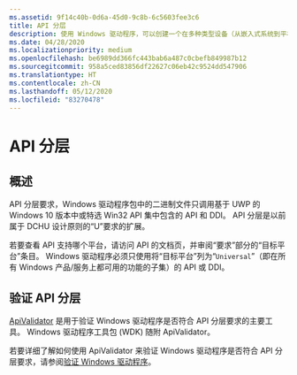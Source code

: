 ```yaml
---
ms.assetid: 9f14c40b-0d6a-45d0-9c8b-6c5603fee3c6
title: API 分层
description: 使用 Windows 驱动程序，可以创建一个在多种类型设备（从嵌入式系统到平板电脑和电脑）上运行的驱动程序。
ms.date: 04/28/2020
ms.localizationpriority: medium
ms.openlocfilehash: be6989dd366fc443bab6a487c0cbefb849987b12
ms.sourcegitcommit: 958a5ced83856df22627c06eb42c9524dd547906
ms.translationtype: HT
ms.contentlocale: zh-CN
ms.lasthandoff: 05/12/2020
ms.locfileid: "83270478"
---
```

# <a name="api-layering"></a>API 分层

## <a name="overview"></a>概述

API 分层要求，Windows 驱动程序包中的二进制文件只调用基于 UWP 的 Windows 10 版本中或特选 Win32 API 集中包含的 API 和 DDI。 API 分层是以前属于 DCHU 设计原则的“U”要求的扩展。

若要查看 API 支持哪个平台，请访问 API 的文档页，并审阅“要求”部分的“目标平台”条目。  Windows 驱动程序必须只使用将“目标平台”列为“`Universal`”（即在所有 Windows 产品/服务上都可用的功能的子集）的 API 或 DDI。

## <a name="validating-api-layering"></a>验证 API 分层  

[ApiValidator](https://docs.microsoft.com/windows-hardware/test/hlk/testref/df4a9671-c2aa-4c81-b964-7247fb4799df) 是用于验证 Windows 驱动程序是否符合 API 分层要求的主要工具。  Windows 驱动程序工具包 (WDK) 随附 ApiValidator。  

若要详细了解如何使用 ApiValidator 来验证 Windows 驱动程序是否符合 API 分层要求，请参阅[验证 Windows 驱动程序](validating-windows-drivers.md)。
